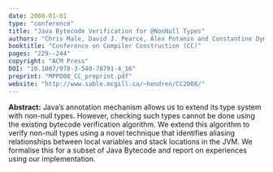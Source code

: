 ```yaml
---
date: 2008-01-01
type: "conference"
title: "Java Bytecode Verification for @NonNull Types"
authors: "Chris Male, David J. Pearce, Alex Potanin and Constantine Dymnikov"
booktitle: "Conference on Compiler Construction (CC)"
pages: "229--244"
copyright: "ACM Press"
DOI: "10.1007/978-3-540-78791-4_16"
preprint: "MPPD08_CC_preprint.pdf"
website: "http://www.sable.mcgill.ca/~hendren/CC2008/"
---
```


**Abstract:** Java’s annotation mechanism allows us to extend its type system with non-null types. However, checking such types cannot be done using the existing bytecode verification algorithm. We extend this algorithm to verify non-null types using a novel technique that identifies aliasing relationships between local variables and stack locations in the JVM. We formalise this for a subset of Java Bytecode and report on experiences using our implementation.
